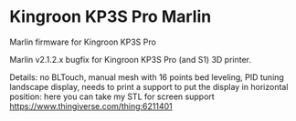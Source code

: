# Kingroon KP3S Pro Marlin

Marlin firmware for Kingroon KP3S Pro

Marlin v2.1.2.x bugfix for Kingroon KP3S Pro (and S1) 3D printer.

Details:
no BLTouch, 
manual mesh with 16 points bed leveling,
PID tuning
landscape display, needs to print a support to put the display in horizontal position: here you can take my STL for screen support https://www.thingiverse.com/thing:6211401

